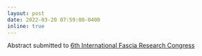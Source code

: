 ```yaml
---
layout: post
date: 2022-03-20 07:59:00-0400
inline: true
---
```


Abstract submitted to [6th International Fascia Research Congress](https://fasciaresearchsociety.org/2022.php) 
